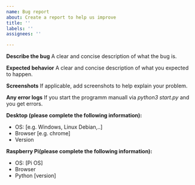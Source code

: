 ```yaml
---
name: Bug report
about: Create a report to help us improve
title: ''
labels: ''
assignees: ''

---
```


**Describe the bug**
A clear and concise description of what the bug is.

**Expected behavior**
A clear and concise description of what you expected to happen.

**Screenshots**
If applicable, add screenshots to help explain your problem.

**Any error logs**
If you start the programm manuall via *python3 start.py* and you get errors.

**Desktop (please complete the following information):**
 - OS: [e.g. Windows, Linux Debian,..]
 - Browser [e.g. chrome]
 - Version 

**Raspberry Pi(please complete the following information):**
- OS: [Pi OS]
- Browser
- Python [version]
